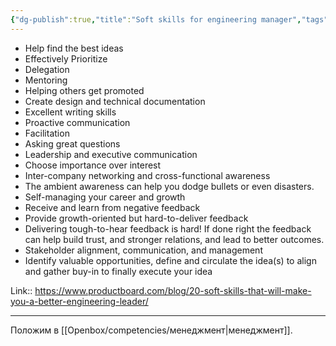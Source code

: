 ```yaml
---
{"dg-publish":true,"title":"Soft skills for engineering manager","tags":["article"],"date":"2022-06-01T20:17:25+03:00","modified_at":"2023-10-10T10:20:15+04:00","alias":"Soft skills for engineering manager","dg-path":"/articles/202206010817.md","permalink":"/articles/202206010817/","dgPassFrontmatter":true}
---
```



- Help find the best ideas
- Effectively Prioritize
- Delegation
- Mentoring
- Helping others get promoted
- Create design and technical documentation
- Excellent writing skills
- Proactive communication
- Facilitation
- Asking great questions
- Leadership and executive communication
- Choose importance over interest
- Inter-company networking and cross-functional awareness
- The ambient awareness can help you dodge bullets or even disasters.
- Self-managing your career and growth
- Receive and learn from negative feedback
- Provide growth-oriented but hard-to-deliver feedback
- Delivering tough-to-hear feedback is hard! If done right the feedback can help build trust, and stronger relations, and lead to better outcomes.
- Stakeholder alignment, communication, and management
- Identify valuable opportunities, define and circulate the idea(s) to align and gather buy-in to finally execute your idea


Link:: https://www.productboard.com/blog/20-soft-skills-that-will-make-you-a-better-engineering-leader/

---

Положим в [[Openbox/competencies/менеджмент\|менеджмент]].
